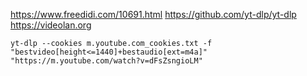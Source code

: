 https://www.freedidi.com/10691.html
https://github.com/yt-dlp/yt-dlp
https://videolan.org
```
yt-dlp --cookies m.youtube.com_cookies.txt -f "bestvideo[height<=1440]+bestaudio[ext=m4a]" "https://m.youtube.com/watch?v=dFsZsngioLM"
```
